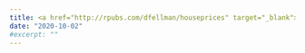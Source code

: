 ```yaml
---
title: <a href="http://rpubs.com/dfellman/houseprices" target="_blank">Predicting house prices using machine learning</a>
date: "2020-10-02"
#excerpt: ""
---
```

